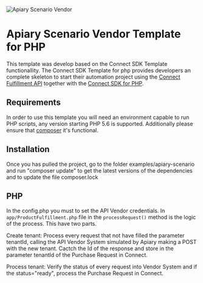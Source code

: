 ![Apiary Scenario Vendor](https://connect.cloudblue.com/community/sdk/vendor-scenario-example/fulfillment/manage-asset/asset-request-wit-php-sdk/)

# Apiary Scenario Vendor Template for PHP

This template was develop based on the Connect SDK Template functionallity. 
The Connect SDK Template for php provides developers an complete skeleton to start their automation project using the [Connect Fulfillment API](http://help.vendor.connect.cloud.im/support/solutions/articles/43000030735-fulfillment-management-module) together with the [Connect SDK for PHP](https://github.com/ingrammicro/connect-php-sdk).

## Requirements

In order to use this template you will need an environment capable to run PHP scripts, any version starting PHP 5.6 is supported. Additionally please ensure that [composer](https://getcomposer.org/) it's functional.

## Installation 

Once you has pulled the project, go to the folder examples/apiary-scenario and run "composer update" to get the latest versions of the dependencies and to update the file composer.lock

## PHP
In the config.php you must to set the API Vendor credentials. 
In `app/ProductFulfillment.php` file in the `processRequest()` method is the logic of the process.
This have two parts. 

Create tenant: Process every request that not have filled the parameter tenantId, calling the API Vendor System simulated by Apiary making a POST with the new tenant. Cactch the Id of the response and store in the parameter tenantId of the Purchase Request in Connect. 

Process tenant: Verify the status of every request into Vendor System and if the status="ready", process the Purchase Request in Connect. 
